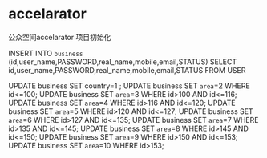accelarator
===============

公众空间accelarator 项目初始化


INSERT INTO `business` (id,user_name,PASSWORD,real_name,mobile,email,STATUS) SELECT 
id,user_name,PASSWORD,real_name,mobile,email,STATUS FROM USER

UPDATE business SET country=1 ;
UPDATE business SET `area`=2 WHERE id<=100;
UPDATE business SET `area`=3 WHERE id>100 AND id<=116;
UPDATE business SET `area`=4 WHERE id>116 AND id<=120;
UPDATE business SET `area`=5 WHERE id>120 AND id<=127;
UPDATE business SET `area`=6 WHERE id>127 AND id<=135;
UPDATE business SET `area`=7 WHERE id>135 AND id<=145;
UPDATE business SET `area`=8 WHERE id>145 AND id<=150;
UPDATE business SET `area`=9 WHERE id>150 AND id<=153;
UPDATE business SET `area`=10 WHERE id>153;